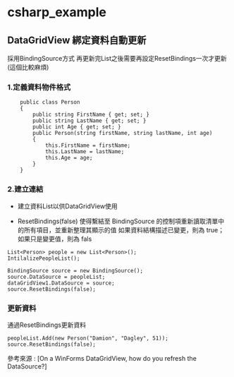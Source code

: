 # csharp_example

## DataGridView 綁定資料自動更新

採用BindingSource方式
再更新完List之後需要再設定ResetBindings一次才更新(這個比較麻煩)


### 1.定義資料物件格式

```
    public class Person
    {
        public string FirstName { get; set; }
        public string LastName { get; set; }
        public int Age { get; set; }
        public Person(string firstName, string lastName, int age)
        {
            this.FirstName = firstName;
            this.LastName = lastName;
            this.Age = age;
        }
    }
```

### 2.建立連結

- 建立資料List<T>以供DataGridView使用

- ResetBindings(false)
使得繫結至 BindingSource 的控制項重新讀取清單中的所有項目，並重新整理其顯示的值
如果資料結構描述已變更，則為 true；如果只是變更值，則為 fals


```
List<Person> people = new List<Person>();
IntilalizePeopleList();

BindingSource source = new BindingSource();
source.DataSource = peopleList;
dataGridView1.DataSource = source;
source.ResetBindings(false);
```	

### 更新資料

通過ResetBindings更新資料

```
peopleList.Add(new Person("Damion", "Dagley", 51));
source.ResetBindings(false);
```


參考來源 :
[On a WinForms DataGridView, how do you refresh the DataSource?]



[1]:https://entityframework.net/knowledge-base/2015327/how-to-refresh-the-datasource-on-a-winforms-datagridview-